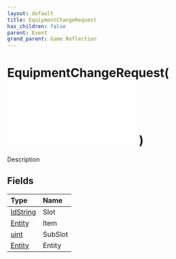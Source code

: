 ```yaml
---
layout: default
title: EquipmentChangeRequest
has_children: false
parent: Event
grand_parent: Game Reflection
---
```

# EquipmentChangeRequest( ![ EntityEventBase ](/game-reflection/events/entity_event_base.md) )
Description 

## Fields
| Type | Name |
|:-------------|:--------------|
| [IdString](/game-reflection/components/id_string.md) | Slot |
| [Entity](/game-reflection/classes/entity.md) | Item |
| [uint](/game-reflection/components/uint.md) | SubSlot |
| [Entity](/game-reflection/classes/entity.md) | Entity |
